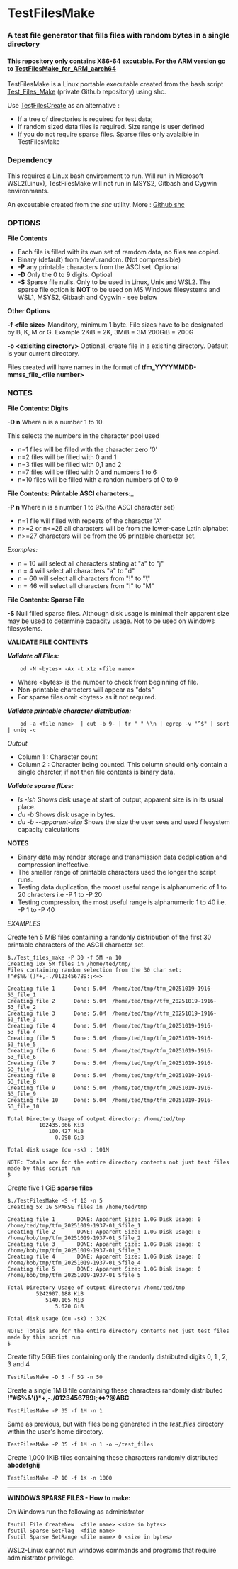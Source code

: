 # TestFilesMake
### A test file generator that fills files with random bytes in a single directory

#### This repository only contains X86-64 excutable. For the ARM version go to [TestFilesMake_for_ARM_aarch64](https://github.com/Jim-JMCD/TestFilesMake_for_ARM_aarch64/)

TestFilesMake is a Linux portable executable created from the bash script [Test_Files_Make](https://github.com/Jim-JMCD/Test_Files_Make/) (private Github repository) using shc. 

Use [TestFilesCreate](https://github.com/Jim-JMCD/TestFilesCreate/) as an alternative : 
* If a tree of directories is required for test data;
* If random sized data files is required. Size range is user defined
* If you do not require sparse files. Sparse files only avalaible in TestFilesMake 

### Dependency
This requires a Linux bash environment to run. Will run in Microsoft WSL2(Linux), TestFilesMake will not run in MSYS2, Gitbash and Cygwin environmants.

An exceutable created from the *shc* utility. More : [Github shc](https://github.com/neurobin/shc)   

### OPTIONS
__File Contents__ 
* Each file is filled with its own set of ramdom data, no files are copied.
* Binary (default) from /dev/urandom.  (Not compressible)
* __-P__ any printable characters from the ASCI set. Optional
* __-D__ Only the 0 to 9 digits. Optioal
* __-S__ Sparse file nulls. Only to be used in Linux, Unix and WSL2. The sparse file option is __NOT__ to be used on MS Windows filesystems and WSL1, MSYS2, Gitbash and Cygwin - see below

__Other Options__

__-f \<file size\>__   Manditory, minimum 1 byte. File sizes have to be designated by B, K, M or G. Example 2KiB = 2K, 3MiB = 3M 200GiB = 200G

__-o \<exisiting directory\>__  Optional, create file in a exisiting directory. Default is your current directory.

Files created will have names in the format of **tfm_YYYYMMDD-mmss_file\_\<file number\>**  

### NOTES
__File Contents: Digits__ 

__-D n__     Where n is a number 1 to 10.
   
This selects the numbers in the character pool used
   
* n=1 files will be filled with the character zero '0'
* n=2 files will be filled with 0 and 1
* n=3 files will be filled with 0,1 and 2
* n=7 files will be filled with 0 and numbers 1 to 6
* n=10 files will be filled with a randon numbers of 0 to 9 

__File Contents: Printable ASCI characters:___ 

__-P n__ Where n is a number 1 to 95.(the ASCI character set)
* n=1 file will filled with repeats of the character 'A'
* n>=2 or n<=26 all characters will be from the lower-case Latin alphabet
* n>=27 characters will be from the 95 printable character set.
  
_Examples:_
* n = 10 will select all characters stating at "a" to "j"
* n = 4 will select all characters "a" to "d"
* n = 60 will select all characters from "!" to "\\"
* n = 46 will select all characters from "!" to "M"

__File Contents: Sparse File__

__-S__ Null filled sparse files. Although disk usage is minimal their apparent size may be used to determine capacity usage.  Not to be used on Windows filesystems.

__VALIDATE FILE CONTENTS__

___Validate all Files:___
~~~
    od -N <bytes> -Ax -t x1z <file name>
~~~
* Where \<bytes\> is the number to check from beginning of file.
* Non-printable characters will appear as "dots"
* For sparse files omit \<bytes\> as it not required.

___Validate printable character distribution:___
~~~   
    od -a <file name>  | cut -b 9- | tr " " \\n | egrep -v "^$" | sort | uniq -c
~~~
_Output_
* Column 1 : Character count
* Column 2 : Character being counted. This column should only contain a single charcter, if not then file contents is binary data.
  
___Validate sparse fILes:___ 
  * _ls -lsh_ Shows disk usage at start of output, apparent size is in its usual place.
  * _du -b_ Shows disk usage in bytes.
  * _du -b --apparent-size_ Shows the size the user sees and used filesystem capacity calculations

__NOTES__
* Binary data may render storage and transmission data dedplication and compression ineffective.
* The smaller range of printable characters used the longer the script runs.
* Testing data duplication, the moost useful range is alphanumeric of 1 to 20 chracters i.e -P 1 to -P 20
* Testing compression, the most useful range is alphanumeric 1 to 40 i.e. -P 1 to -P 40

_EXAMPLES_

Create ten 5 MiB files containing a randonly distribution of the first 30 printable characters of the ASCII character set.   
~~~
$./Test_files_make -P 30 -f 5M -n 10
Creating 10x 5M files in /home/ted/tmp/
Files containing random selection from the 30 char set: !"#$%&'()*+,-./0123456789:;<=>

Creating file 1      Done: 5.0M  /home/ted/tmp/tfm_20251019-1916-53_file_1
Creating file 2      Done: 5.0M  /home/ted/tmp//tfm_20251019-1916-53_file_2
Creating file 3      Done: 5.0M  /home/ted/tmp//tfm_20251019-1916-53_file_3
Creating file 4      Done: 5.0M  /home/ted/tmp/tfm_20251019-1916-53_file_4
Creating file 5      Done: 5.0M  /home/ted/tmp/tfm_20251019-1916-53_file_5
Creating file 6      Done: 5.0M  /home/ted/tmp/tfm_20251019-1916-53_file_6
Creating file 7      Done: 5.0M  /home/ted/tmp/tfm_20251019-1916-53_file_7
Creating file 8      Done: 5.0M  /home/ted/tmp/tfm_20251019-1916-53_file_8
Creating file 9      Done: 5.0M  /home/ted/tmp/tfm_20251019-1916-53_file_9
Creating file 10     Done: 5.0M  /home/ted/tmp/tfm_20251019-1916-53_file_10

Total Directory Usage of output directory: /home/ted/tmp
          102435.066 KiB
             100.427 MiB
               0.098 GiB

Total disk usage (du -sk) : 101M

NOTE: Totals are for the entire directory contents not just test files made by this script run
$ 
~~~
Create five 1 GiB **sparse files** 
~~~
$./TestFilesMake -S -f 1G -n 5
Creating 5x 1G SPARSE files in /home/ted/tmp

Creating file 1       DONE: Apparent Size: 1.0G Disk Usage: 0  /home/ted/tmp/tfm_20251019-1937-01_Sfile_1
Creating file 2       DONE: Apparent Size: 1.0G Disk Usage: 0  /home/bob/tmp/tfm_20251019-1937-01_Sfile_2
Creating file 3       DONE: Apparent Size: 1.0G Disk Usage: 0  /home/bob/tmp/tfm_20251019-1937-01_Sfile_3
Creating file 4       DONE: Apparent Size: 1.0G Disk Usage: 0  /home/bob/tmp/tfm_20251019-1937-01_Sfile_4
Creating file 5       DONE: Apparent Size: 1.0G Disk Usage: 0  /home/bob/tmp/tfm_20251019-1937-01_Sfile_5

Total Directory Usage of output directory: /home/ted/tmp
         5242907.188 KiB
            5140.105 MiB
               5.020 GiB

Total disk usage (du -sk) : 32K

NOTE: Totals are for the entire directory contents not just test files made by this script run
$
~~~
Create fifty 5GiB files containing only the randonly distributed digits 0, 1 , 2, 3 and 4   

    TestFilesMake -D 5 -f 5G -n 50
     
Create a single 1MiB file containing these characters randomly distributed __!"#$%&'()*+,-./0123456789:;<=>?\@ABC__  

    TestFilesMake -P 35 -f 1M -n 1
     
Same as previous, but with files being generated in the _test_files_ directory within the user's home directory. 

    TestFilesMake -P 35 -f 1M -n 1 -o ~/test_files

Create 1,000 1KiB files containing these characters randomly distributed __abcdefghij__  

    TestFilesMake -P 10 -f 1K -n 1000
   
_________________________________________________________________
__WINDOWS SPARSE FILES - How to make:__

On Windows run the following as administrator

    fsutil File CreateNew  <file name> <size in bytes>
    fsutil Sparse SetFlag  <file name>
    fsutil Sparse SetRange <file name> 0 <size in bytes>


WSL2-Linux cannot run windows commands and programs that require administrator privilege.
   
